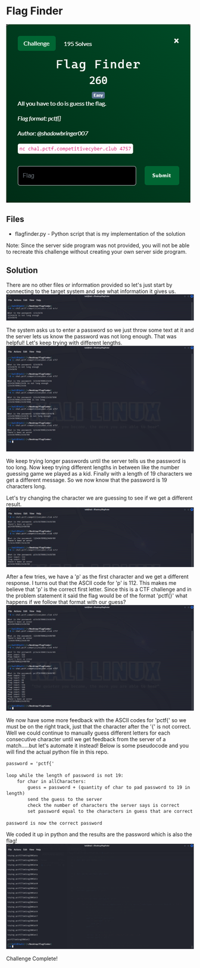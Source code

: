 # Flag Finder

![](images/problem.PNG)

## Files
- flagfinder.py - Python script that is my implementation of the solution

Note:  Since the server side program was not provided, you will not be able to recreate this challenge without creating your own server side program.

## Solution
There are no other files or information provided so let's just start by connecting to the target system and see what information it gives us.
![](images/ss_00a.png)

The system asks us to enter a password so we just throw some text at it and the server lets us know the password was not long enough.  That was helpful!  Let's keep trying with different lengths.
![](images/ss_00b.PNG)

We keep trying longer passwords until the server tells us the password is too long.  Now keep trying different lengths in between like the number guessing game we played as a kid.  Finally with a length of 19 characters we get a different message.  So we now know that the password is 19 characters long.

Let's try changing the character we are guessing to see if we get a different result.
![](images/ss_01a.png)

After a few tries, we have a 'p' as the first character and we get a different response.  I turns out that the ASCII code for 'p' is 112.  This makes me believe that 'p' is the correct first letter.  Since this is a CTF challenge and in the problem statement it said the flag would be of the format 'pctf{}' what happens if we follow that format with our guess?
![](images/ss_01b.png)

We now have some more feedback with the ASCII codes for 'pctf{' so we must be on the right track, just that the character after the '{' is not correct.  Well we could continue to manually guess different letters for each consecutive character until we get feedback from the server of a match.....but let's automate it instead!  Below is some pseudocode and you will find the actual python file in this repo.
```
password = 'pctf{'

loop while the length of password is not 19:
    for char in allCharacters:
        guess = password + (quantity of char to pad password to 19 in length)
        send the guess to the server
        check the number of characters the server says is correct
        set password equal to the characters in guess that are correct

password is now the correct password
```

We coded it up in python and the results are the password which is also the flag!
![](images/ss_02.PNG)

Challenge Complete!